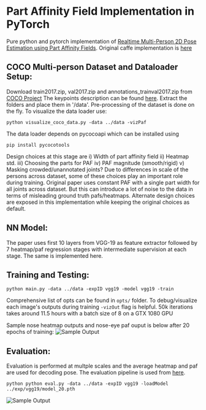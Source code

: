 # Part Affinity Field Implementation in PyTorch

Pure python and pytorch implementation of [
Realtime Multi-Person 2D Pose Estimation using Part Affinity Fields](https://arxiv.org/abs/1611.08050). Original caffe implementation is [here](https://github.com/ZheC/Realtime_Multi-Person_Pose_Estimation) 

## COCO Multi-person Dataset and Dataloader Setup:
Download  train2017.zip, val2017.zip and annotations_trainval2017.zip from [COCO Project](https://github.com/cocodataset/cocodataset.github.io/blob/master/dataset/download.htm) The keypoints description can be found [here](http://cocodataset.org/#format-data). Extract the folders and place them in '/data'. Pre-processing of the dataset is done on the fly. To visualize the data loader use:
 
 ```python visualize_coco_data.py -data ../data -vizPaf```

The data loader depends on pycocoapi which can be installed using 

```pip install pycocotools```

Design choices at this stage are i) Width of part affinity field ii) Heatmap std. iii) Choosing the parts for PAF iv) PAF magnitude (smooth/rigid) v) Masking crowded/unannotated joints? Due to differences in scale of the persons across dataset, some of these choices play an important role during training. Original paper uses constant PAF with a single part width for all joints across dataset. But this can introduce a lot of noise to the data in terms of misleading ground truth pafs/heatmaps. Alternate design choices are exposed in this implementation while keeping the original choices as default. 

## NN Model:
The paper uses first 10 layers from VGG-19 as feature extractor followed by 7 heatmap/paf regression stages with intermediate supervision at each stage. The same is implemented here.

## Training and Testing:

```python main.py -data ../data -expID vgg19 -model vgg19 -train```

Comprehensive list of opts can be found in ```opts/``` folder. To debug/visualize each image's outputs during training ```-vizOut``` flag is helpful. 50k iterations takes around 11.5 hours with a batch size of 8 on a GTX 1080 GPU 

Sample nose heatmap outputs and nose-eye paf ouput is below after 20 epochs of training:
![Sample Output](output/sample_heatmap.png?raw=true "Sample heatmap outpus")

## Evaluation:
Evaluation is performed at multple scales and the average heatmap and paf are used for decoding pose. The evaluation pipeline is used from [here](https://github.com/tensorboy/pytorch_Realtime_Multi-Person_Pose_Estimation/blob/master/evaluate/coco_eval.py).

```python python eval.py -data ../data -expID vgg19 -loadModel ../exp/vgg19/model_20.pth```

![Sample Output](output/sample_output.png?raw=true "Sample outpus")
